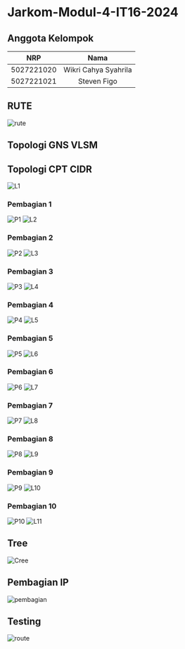 # Jarkom-Modul-4-IT16-2024
 
## Anggota Kelompok
| NRP        | Nama                    |
|:----------:|:-----------------------:|
| 5027221020 | Wikri Cahya Syahrila    |
| 5027221021 | Steven Figo             |

## RUTE
![rute](img/rute.png)

## Topologi GNS VLSM



## Topologi CPT CIDR
![L1](img/CIDR/L1.jpeg)

### Pembagian 1
![P1](img/CIDR/P1.png)
![L2](img/CIDR/L2.jpeg)

### Pembagian 2
![P2](img/CIDR/P2.png)
![L3](img/CIDR/L3.jpeg)

### Pembagian 3
![P3](img/CIDR/P3.png)
![L4](img/CIDR/L4.jpeg)

### Pembagian 4
![P4](img/CIDR/P4.png)
![L5](img/CIDR/L5.jpeg)

### Pembagian 5
![P5](img/CIDR/P5.png)
![L6](img/CIDR/L6.jpeg)

### Pembagian 6
![P6](img/CIDR/P6.png)
![L7](img/CIDR/L7.jpeg)

### Pembagian 7
![P7](img/CIDR/P7.png)
![L8](img/CIDR/L8.jpeg)

### Pembagian 8
![P8](img/CIDR/P8.png)
![L9](img/CIDR/L9.jpeg)

### Pembagian 9
![P9](img/CIDR/P9.png)
![L10](img/CIDR/L10.jpeg)

### Pembagian 10
![P10](img/CIDR/P10.png)
![L11](img/CIDR/L11.jpeg)

## Tree
![Cree](img/CIDR/Cree.png)

## Pembagian IP
![pembagian](img/CIDR/pembagian.png)

## Testing
![route](img/CIDR/route.jpeg)
